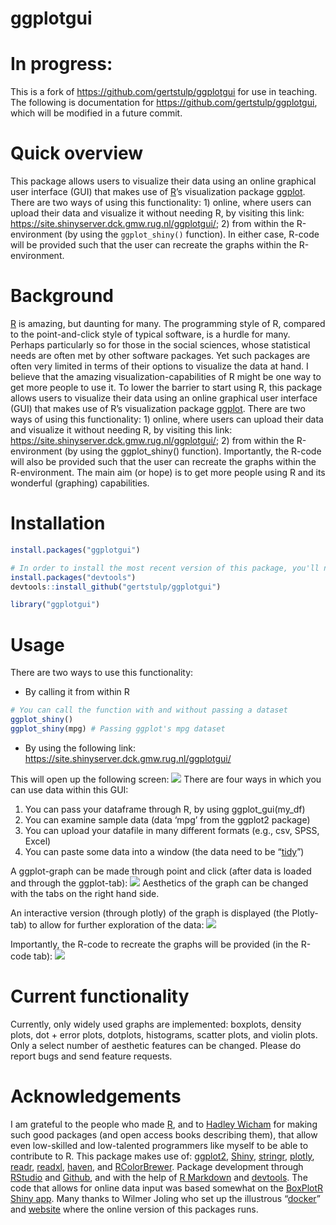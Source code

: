 
<!-- README.md is generated from README.Rmd. Please edit that file -->

# ggplotgui

# In progress:

This is a fork of <https://github.com/gertstulp/ggplotgui> for use in
teaching. The following is documentation for
<https://github.com/gertstulp/ggplotgui>, which will be modified in a
future commit.

# Quick overview

This package allows users to visualize their data using an online
graphical user interface (GUI) that makes use of
[R](https://www.r-project.org/)’s visualization package
[ggplot](http://ggplot2.org/). There are two ways of using this
functionality: 1) online, where users can upload their data and
visualize it without needing R, by visiting this link:
<https://site.shinyserver.dck.gmw.rug.nl/ggplotgui/>; 2) from within the
R-environment (by using the `ggplot_shiny()` function). In either case,
R-code will be provided such that the user can recreate the graphs
within the R-environment.

# Background

[R](https://www.r-project.org/) is amazing, but daunting for many. The
programming style of R, compared to the point-and-click style of typical
software, is a hurdle for many. Perhaps particularly so for those in the
social sciences, whose statistical needs are often met by other software
packages. Yet such packages are often very limited in terms of their
options to visualize the data at hand. I believe that the amazing
visualization-capabilities of R might be one way to get more people to
use it. To lower the barrier to start using R, this package allows users
to visualize their data using an online graphical user interface (GUI)
that makes use of R’s visualization package
[ggplot](http://ggplot2.org/). There are two ways of using this
functionality: 1) online, where users can upload their data and
visualize it without needing R, by visiting this link:
<https://site.shinyserver.dck.gmw.rug.nl/ggplotgui/>; 2) from within the
R-environment (by using the ggplot\_shiny() function). Importantly, the
R-code will also be provided such that the user can recreate the graphs
within the R-environment. The main aim (or hope) is to get more people
using R and its wonderful (graphing) capabilities.

# Installation

``` r
install.packages("ggplotgui")

# In order to install the most recent version of this package, you'll need to use the "devtools"-package
install.packages("devtools")
devtools::install_github("gertstulp/ggplotgui")

library("ggplotgui")
```

# Usage

There are two ways to use this functionality:

-   By calling it from within R

``` r
# You can call the function with and without passing a dataset
ggplot_shiny()
ggplot_shiny(mpg) # Passing ggplot's mpg dataset
```

-   By using the following link:
    <https://site.shinyserver.dck.gmw.rug.nl/ggplotgui/>

This will open up the following screen:
![](man/figures/tab_data_upload.png) There are four ways in which you
can use data within this GUI:  
1. You can pass your dataframe through R, by using ggplot\_gui(my\_df)  
2. You can examine sample data (data ‘mpg’ from the ggplot2 package)  
3. You can upload your datafile in many different formats (e.g., csv,
SPSS, Excel)  
4. You can paste some data into a window (the data need to be
“[tidy](http://tidyr.tidyverse.org/)”)

A ggplot-graph can be made through point and click (after data is loaded
and through the ggplot-tab): ![](man/figures/tab_ggplot.png) Aesthetics
of the graph can be changed with the tabs on the right hand side.

An interactive version (through plotly) of the graph is displayed (the
Plotly-tab) to allow for further exploration of the data:
![](man/figures/tab_plotly.png)

Importantly, the R-code to recreate the graphs will be provided (in the
R-code tab): ![](man/figures/tab_R-code.png)

# Current functionality

Currently, only widely used graphs are implemented: boxplots, density
plots, dot + error plots, dotplots, histograms, scatter plots, and
violin plots. Only a select number of aesthetic features can be changed.
Please do report bugs and send feature requests.

# Acknowledgements

I am grateful to the people who made [R](https://www.r-project.org/),
and to [Hadley Wicham](http://hadley.nz/) for making such good packages
(and open access books describing them), that allow even low-skilled and
low-talented programmers like myself to be able to contribute to R. This
package makes use of: [ggplot2](http://ggplot2.tidyverse.org/),
[Shiny](http://shiny.rstudio.com/),
[stringr](http://stringr.tidyverse.org/), [plotly](https://plot.ly/r/),
[readr](http://readr.tidyverse.org/),
[readxl](http://readxl.tidyverse.org/),
[haven](http://haven.tidyverse.org/), and
[RColorBrewer](https://cran.r-project.org/web/packages/RColorBrewer/RColorBrewer.pdf).
Package development through [RStudio](https://www.rstudio.com/) and
[Github](https://github.com/), and with the help of [R
Markdown](http://rmarkdown.rstudio.com) and
[devtools](https://www.rstudio.com/products/rpackages/devtools/). The
code that allows for online data input was based somewhat on the
[BoxPlotR Shiny app](https://github.com/VizWizard/BoxPlotR.shiny). Many
thanks to Wilmer Joling who set up the illustrous
“[docker](https://www.docker.com/)” and
[website](https://site.shinyserver.dck.gmw.rug.nl/ggplotgui/) where the
online version of this packages runs.
